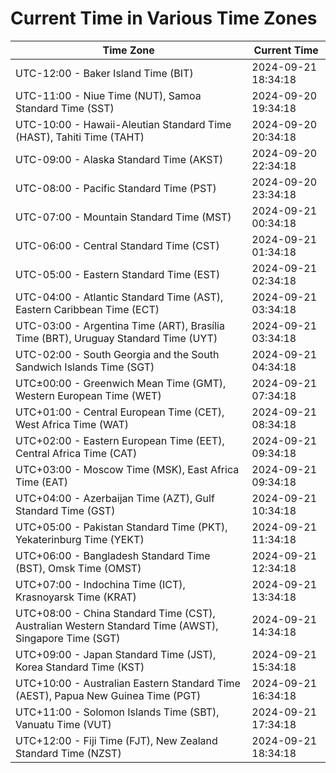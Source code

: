 # Current Time in Various Time Zones

| Time Zone | Current Time |
|-----------|--------------|
| UTC-12:00 - Baker Island Time (BIT) | 2024-09-21 18:34:18 |
| UTC-11:00 - Niue Time (NUT), Samoa Standard Time (SST) | 2024-09-20 19:34:18 |
| UTC-10:00 - Hawaii-Aleutian Standard Time (HAST), Tahiti Time (TAHT) | 2024-09-20 20:34:18 |
| UTC-09:00 - Alaska Standard Time (AKST) | 2024-09-20 22:34:18 |
| UTC-08:00 - Pacific Standard Time (PST) | 2024-09-20 23:34:18 |
| UTC-07:00 - Mountain Standard Time (MST) | 2024-09-21 00:34:18 |
| UTC-06:00 - Central Standard Time (CST) | 2024-09-21 01:34:18 |
| UTC-05:00 - Eastern Standard Time (EST) | 2024-09-21 02:34:18 |
| UTC-04:00 - Atlantic Standard Time (AST), Eastern Caribbean Time (ECT) | 2024-09-21 03:34:18 |
| UTC-03:00 - Argentina Time (ART), Brasília Time (BRT), Uruguay Standard Time (UYT) | 2024-09-21 03:34:18 |
| UTC-02:00 - South Georgia and the South Sandwich Islands Time (SGT) | 2024-09-21 04:34:18 |
| UTC±00:00 - Greenwich Mean Time (GMT), Western European Time (WET) | 2024-09-21 07:34:18 |
| UTC+01:00 - Central European Time (CET), West Africa Time (WAT) | 2024-09-21 08:34:18 |
| UTC+02:00 - Eastern European Time (EET), Central Africa Time (CAT) | 2024-09-21 09:34:18 |
| UTC+03:00 - Moscow Time (MSK), East Africa Time (EAT) | 2024-09-21 09:34:18 |
| UTC+04:00 - Azerbaijan Time (AZT), Gulf Standard Time (GST) | 2024-09-21 10:34:18 |
| UTC+05:00 - Pakistan Standard Time (PKT), Yekaterinburg Time (YEKT) | 2024-09-21 11:34:18 |
| UTC+06:00 - Bangladesh Standard Time (BST), Omsk Time (OMST) | 2024-09-21 12:34:18 |
| UTC+07:00 - Indochina Time (ICT), Krasnoyarsk Time (KRAT) | 2024-09-21 13:34:18 |
| UTC+08:00 - China Standard Time (CST), Australian Western Standard Time (AWST), Singapore Time (SGT) | 2024-09-21 14:34:18 |
| UTC+09:00 - Japan Standard Time (JST), Korea Standard Time (KST) | 2024-09-21 15:34:18 |
| UTC+10:00 - Australian Eastern Standard Time (AEST), Papua New Guinea Time (PGT) | 2024-09-21 16:34:18 |
| UTC+11:00 - Solomon Islands Time (SBT), Vanuatu Time (VUT) | 2024-09-21 17:34:18 |
| UTC+12:00 - Fiji Time (FJT), New Zealand Standard Time (NZST) | 2024-09-21 18:34:18 |
